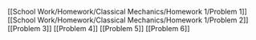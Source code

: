 [[School Work/Homework/Classical Mechanics/Homework 1/Problem 1]]
[[School Work/Homework/Classical Mechanics/Homework 1/Problem 2]]
[[Problem 3]]
[[Problem 4]]
[[Problem 5]]
[[Problem 6]]